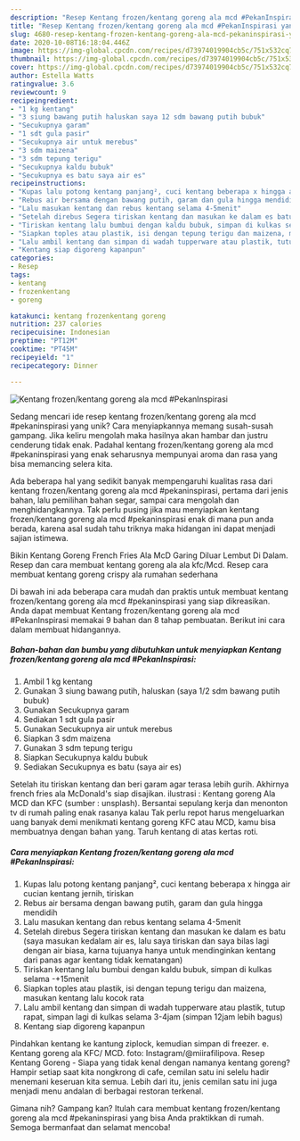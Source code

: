 ```yaml
---
description: "Resep Kentang frozen/kentang goreng ala mcd #PekanInspirasi yang Sempurna"
title: "Resep Kentang frozen/kentang goreng ala mcd #PekanInspirasi yang Sempurna"
slug: 4680-resep-kentang-frozen-kentang-goreng-ala-mcd-pekaninspirasi-yang-sempurna
date: 2020-10-08T16:18:04.446Z
image: https://img-global.cpcdn.com/recipes/d73974019904cb5c/751x532cq70/kentang-frozenkentang-goreng-ala-mcd-pekaninspirasi-foto-resep-utama.jpg
thumbnail: https://img-global.cpcdn.com/recipes/d73974019904cb5c/751x532cq70/kentang-frozenkentang-goreng-ala-mcd-pekaninspirasi-foto-resep-utama.jpg
cover: https://img-global.cpcdn.com/recipes/d73974019904cb5c/751x532cq70/kentang-frozenkentang-goreng-ala-mcd-pekaninspirasi-foto-resep-utama.jpg
author: Estella Watts
ratingvalue: 3.6
reviewcount: 9
recipeingredient:
- "1 kg kentang"
- "3 siung bawang putih haluskan saya 12 sdm bawang putih bubuk"
- "Secukupnya garam"
- "1 sdt gula pasir"
- "Secukupnya air untuk merebus"
- "3 sdm maizena"
- "3 sdm tepung terigu"
- "Secukupnya kaldu bubuk"
- "Secukupnya es batu saya air es"
recipeinstructions:
- "Kupas lalu potong kentang panjang², cuci kentang beberapa x hingga air cucian kentang jernih, tiriskan"
- "Rebus air bersama dengan bawang putih, garam dan gula hingga mendidih"
- "Lalu masukan kentang dan rebus kentang selama 4-5menit"
- "Setelah direbus Segera tiriskan kentang dan masukan ke dalam es batu (saya masukan kedalam air es, lalu saya tiriskan dan saya bilas lagi dengan air biasa, karna tujuanya hanya untuk mendinginkan kentang dari panas agar kentang tidak kematangan)"
- "Tiriskan kentang lalu bumbui dengan kaldu bubuk, simpan di kulkas selama -+15menit"
- "Siapkan toples atau plastik, isi dengan tepung terigu dan maizena, masukan kentang lalu kocok rata"
- "Lalu ambil kentang dan simpan di wadah tupperware atau plastik, tutup rapat, simpan lagi di kulkas selama 3-4jam (simpan 12jam lebih bagus)"
- "Kentang siap digoreng kapanpun"
categories:
- Resep
tags:
- kentang
- frozenkentang
- goreng

katakunci: kentang frozenkentang goreng 
nutrition: 237 calories
recipecuisine: Indonesian
preptime: "PT12M"
cooktime: "PT45M"
recipeyield: "1"
recipecategory: Dinner

---
```



![Kentang frozen/kentang goreng ala mcd #PekanInspirasi](https://img-global.cpcdn.com/recipes/d73974019904cb5c/751x532cq70/kentang-frozenkentang-goreng-ala-mcd-pekaninspirasi-foto-resep-utama.jpg)

Sedang mencari ide resep kentang frozen/kentang goreng ala mcd #pekaninspirasi yang unik? Cara menyiapkannya memang susah-susah gampang. Jika keliru mengolah maka hasilnya akan hambar dan justru cenderung tidak enak. Padahal kentang frozen/kentang goreng ala mcd #pekaninspirasi yang enak seharusnya mempunyai aroma dan rasa yang bisa memancing selera kita.

Ada beberapa hal yang sedikit banyak mempengaruhi kualitas rasa dari kentang frozen/kentang goreng ala mcd #pekaninspirasi, pertama dari jenis bahan, lalu pemilihan bahan segar, sampai cara mengolah dan menghidangkannya. Tak perlu pusing jika mau menyiapkan kentang frozen/kentang goreng ala mcd #pekaninspirasi enak di mana pun anda berada, karena asal sudah tahu triknya maka hidangan ini dapat menjadi sajian istimewa.

Bikin Kentang Goreng French Fries Ala McD Garing Diluar Lembut Di Dalam. Resep dan cara membuat kentang goreng ala ala kfc/Mcd. Resep cara membuat kentang goreng crispy ala rumahan sederhana


Di bawah ini ada beberapa cara mudah dan praktis untuk membuat kentang frozen/kentang goreng ala mcd #pekaninspirasi yang siap dikreasikan. Anda dapat membuat Kentang frozen/kentang goreng ala mcd #PekanInspirasi memakai 9 bahan dan 8 tahap pembuatan. Berikut ini cara dalam membuat hidangannya.

<!--inarticleads1-->

##### Bahan-bahan dan bumbu yang dibutuhkan untuk menyiapkan Kentang frozen/kentang goreng ala mcd #PekanInspirasi:

1. Ambil 1 kg kentang
1. Gunakan 3 siung bawang putih, haluskan (saya 1/2 sdm bawang putih bubuk)
1. Gunakan Secukupnya garam
1. Sediakan 1 sdt gula pasir
1. Gunakan Secukupnya air untuk merebus
1. Siapkan 3 sdm maizena
1. Gunakan 3 sdm tepung terigu
1. Siapkan Secukupnya kaldu bubuk
1. Sediakan Secukupnya es batu (saya air es)


Setelah itu tiriskan kentang dan beri garam agar terasa lebih gurih. Akhirnya french fries ala McDonald&#39;s siap disajikan. ilustrasi : Kentang goreng Ala MCD dan KFC (sumber : unsplash). Bersantai sepulang kerja dan menonton tv di rumah paling enak rasanya kalau Tak perlu repot harus mengeluarkan uang banyak demi menikmati kentang goreng KFC atau MCD, kamu bisa membuatnya dengan bahan yang. Taruh kentang di atas kertas roti. 

<!--inarticleads2-->

##### Cara menyiapkan Kentang frozen/kentang goreng ala mcd #PekanInspirasi:

1. Kupas lalu potong kentang panjang², cuci kentang beberapa x hingga air cucian kentang jernih, tiriskan
1. Rebus air bersama dengan bawang putih, garam dan gula hingga mendidih
1. Lalu masukan kentang dan rebus kentang selama 4-5menit
1. Setelah direbus Segera tiriskan kentang dan masukan ke dalam es batu (saya masukan kedalam air es, lalu saya tiriskan dan saya bilas lagi dengan air biasa, karna tujuanya hanya untuk mendinginkan kentang dari panas agar kentang tidak kematangan)
1. Tiriskan kentang lalu bumbui dengan kaldu bubuk, simpan di kulkas selama -+15menit
1. Siapkan toples atau plastik, isi dengan tepung terigu dan maizena, masukan kentang lalu kocok rata
1. Lalu ambil kentang dan simpan di wadah tupperware atau plastik, tutup rapat, simpan lagi di kulkas selama 3-4jam (simpan 12jam lebih bagus)
1. Kentang siap digoreng kapanpun


Pindahkan kentang ke kantung ziplock, kemudian simpan di freezer. e. Kentang goreng ala KFC/ MCD. foto: Instagram/@miirafilipova. Resep Kentang Goreng - Siapa yang tidak kenal dengan namanya kentang goreng? Hampir setiap saat kita nongkrong di cafe, cemilan satu ini selelu hadir menemani keseruan kita semua. Lebih dari itu, jenis cemilan satu ini juga menjadi menu andalan di berbagai restoran terkenal. 

Gimana nih? Gampang kan? Itulah cara membuat kentang frozen/kentang goreng ala mcd #pekaninspirasi yang bisa Anda praktikkan di rumah. Semoga bermanfaat dan selamat mencoba!
